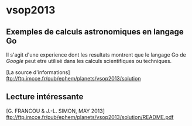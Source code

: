 # vsop2013
## Exemples de calculs astronomiques en langage Go

Il s'agit d'une experience dont les resultats montrent que le langage Go de *Google* peut etre utilisé dans les calculs scientifiques ou techniques.

[La source d'informations] ftp://ftp.imcce.fr/pub/ephem/planets/vsop2013/solution

## Lecture intéressante
[G. FRANCOU & J.-L. SIMON, MAY 2013] ftp://ftp.imcce.fr/pub/ephem/planets/vsop2013/solution/README.pdf
